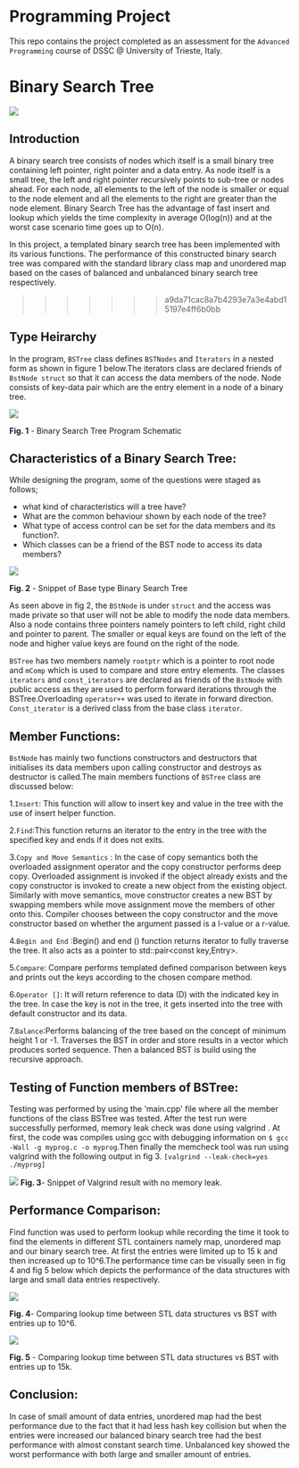 # Programming Project
This repo contains the project completed as an assessment for the `Advanced Programming` course of DSSC @ University of Trieste, Italy.

# Binary Search Tree

![](Figures/BST_PIC.png )


## Introduction

A binary search tree consists of nodes which itself is a small binary tree
containing left pointer, right pointer and a data entry. As node itself is a
small tree, the left and right pointer recursively points to sub-tree or nodes
ahead. For each node, all elements to the left of the node is smaller or equal
to the node element and all the elements to the right are greater than the node
element. Binary Search Tree has the advantage of fast insert and lookup which
yields the time complexity in average O(log(n)) and at the worst case scenario
time goes up to O(n).

In this project, a templated binary  search tree has been implemented with its
various functions. The performance of this constructed binary search tree was
compared with the standard library class map and unordered map based on the
cases of balanced and unbalanced binary search tree respectively.
>>>>>>> a9da71cac8a7b4293e7a3e4abd15197e4ff6b0bb

## Type Heirarchy

In the program, `BSTree` class defines `BSTNodes` and `Iterators` in a nested
form as shown in figure 1 below.The iterators class are declared friends of
`BstNode struct` so that it can access the data members of the node. Node
consists of key-data pair which are the entry element in a node of a binary
tree.

![](Figures/Heirarchy.png )

 **Fig. 1** - Binary Search Tree Program Schematic

## Characteristics of a Binary Search Tree:

While designing  the program, some of the questions were staged as follows;
- what kind of characteristics will a tree have?
- What are the common behaviour shown by each node of the tree?
- What type of access control can be set for the data members  and its function?.
- Which classes can be a friend of the BST node to access its data members?

![](Figures/code_snippet.png )


 **Fig. 2** - Snippet of Base type Binary Search Tree

As seen above in fig 2, the `BStNode` is under `struct` and the access was made
private so that user will not be able to modify the node data members. Also a
node contains three pointers namely pointers to left child, right child and
pointer to parent. The smaller or equal keys are found on the left of the node
and higher value keys are found on the right of the node.

`BSTree` has two members namely `rootptr` which is a pointer to root node and `mComp` which is used to compare and store entry elements. The classes `iterators` and `const_iterators` are declared as friends of the `BstNode` with public access as they are used to perform forward iterations through the BSTree.Overloading `operator++` was used to iterate in forward direction. `Const_iterator` is a derived class from the base class `iterator`.

## Member Functions:

`BstNode` has mainly two functions constructors and destructors that initialises its data members upon calling constructor and destroys as destructor is called.The main members functions of `BSTree` class are discussed below:

1.`Insert`: This function will allow to insert key and value in the tree with the use of insert helper function.

2.`Find`:This function returns an iterator to the entry in the tree with the specified key and ends if it does not exits.

3.`Copy and Move Semantics` : In the case of copy semantics both the overloaded assignment operator and the copy constructor performs deep copy. Overloaded assignment is invoked if the object already exists and the copy constructor is invoked to create a new object from the existing object. Similarly with move semantics, move constructor creates a new BST by swapping members while move assignment move the members of other onto this. Compiler chooses between the copy constructor and the move constructor based on whether the argument passed is a l-value or a r-value.

4.`Begin and End` :Begin() and end () function returns iterator to fully traverse the tree. It also acts as a pointer to std::pair<const key,Entry>.

5.`Compare`: Compare performs templated defined comparison between keys and prints out the keys according to the chosen compare method.

6.`Operator []`: It will return reference to data (D) with the indicated key in the tree. In case the key is not in the tree, it gets inserted into the tree with default constructor and its data.

7.`Balance`:Performs balancing of the tree based on the concept of minimum height 1 or -1. Traverses the BST in order and store  results in a vector which produces sorted sequence. Then a balanced BST is build using the recursive approach.

## Testing of Function members of BSTree:

Testing was performed by using the 'main.cpp' file where all the member functions of the class BSTree was tested. After the test run were successfully performed, memory leak check was done using valgrind .
At first, the code was compiles using gcc with debugging information on `$ gcc -Wall -g myprog.c -o myprog`.Then finally the memcheck tool was run using valgrind with the following output in fig 3. `[valgrind --leak-check=yes ./myprog]`

![](Figures/valgrind.png)
**Fig. 3**- Snippet of Valgrind result with no memory leak.

## Performance Comparison:

 Find function was used to perform lookup while recording the time it took to
 find the elements in different STL containers namely map, unordered map and our
 binary search tree. At first the entries were limited up to 15 k and then increased
 up to 10^6.The performance time can be visually seen in fig 4 and fig 5 below
 which depicts the performance of the data structures with large and small data
 entries respectively.

![](Figures/large_entry.png)

**Fig. 4**- Comparing lookup time between STL data structures vs BST with entries up to 10^6.



![](Figures/Small_Entries.png )

**Fig. 5** - Comparing lookup time between STL data structures vs BST with entries up to 15k.





 ## Conclusion:

 In case of small amount of data entries, unordered map had the best performance
 due to the fact that it had less hash key collision but when the entries
 were increased our balanced binary search tree had the best performance with almost
 constant search time. Unbalanced key showed the worst performance with both large
 and smaller amount of entries.

